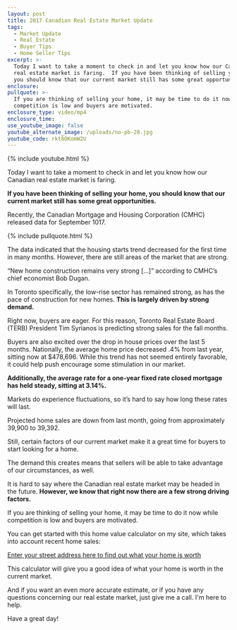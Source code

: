 ```yaml
---
layout: post
title: 2017 Canadian Real Estate Market Update
tags:
  - Market Update
  - Real Estate
  - Buyer Tips
  - Home Seller Tips
excerpt: >-
  Today I want to take a moment to check in and let you know how our Canadian
  real estate market is faring.  If you have been thinking of selling your home,
  you should know that our current market still has some great opportunities.
enclosure:
pullquote: >-
  If you are thinking of selling your home, it may be time to do it now while
  competition is low and buyers are motivated.
enclosure_type: video/mp4
enclosure_time:
use_youtube_image: false
youtube_alternate_image: /uploads/no-pb-28.jpg
youtube_code: rkt8OKomW2U
---
```



{% include youtube.html %}

Today I want to take a moment to check in and let you know how our Canadian real estate market is faring.

**If you have been thinking of selling your home, you should know that our current market still has some great opportunities.**

Recently, the Canadian Mortgage and Housing Corporation (CMHC) released data for September 1017.

{% include pullquote.html %}

The data indicated that the housing starts trend decreased for the first time in many months. However, there are still areas of the market that are strong.

“New home construction remains very strong [...]” according to CMHC’s chief economist Bob Dugan.

In Toronto specifically, the low-rise sector has remained strong, as has the pace of construction for new homes. **This is largely driven by strong demand.**

Right now, buyers are eager. For this reason, Toronto Real Estate Board (TERB) President Tim Syrianos is predicting strong sales for the fall months.

Buyers are also excited over the drop in house prices over the last 5 months. Nationally, the average home price decreased .4% from last year, sitting now at $478,696. While this trend has not seemed entirely favorable, it could help push encourage some stimulation in our market.

**Additionally, the average rate for a one-year fixed rate closed mortgage has held steady, sitting at 3.14%.**

Markets do experience fluctuations, so it’s hard to say how long these rates will last.

Projected home sales are down from last month, going from approximately 39,900 to 39,392.

Still, certain factors of our current market make it a great time for buyers to start looking for a home.

The demand this creates means that sellers will be able to take advantage of our circumstances, as well.

It is hard to say where the Canadian real estate market may be headed in the future. **However, we know that right now there are a few strong driving factors.**

If you are thinking of selling your home, it may be time to do it now while competition is low and buyers are motivated.

You can get started with this home value calculator on my site, which takes into account recent home sales:&nbsp;

[Enter your street address here to find out what your home is worth](http://www.valleerealestate.ca/your-homes-value)

This calculator will give you a good idea of what your home is worth in the current market.

And if you want an even more accurate estimate, or if you have any questions concerning our real estate market, just give me a call. I'm here to help.

Have a great day!